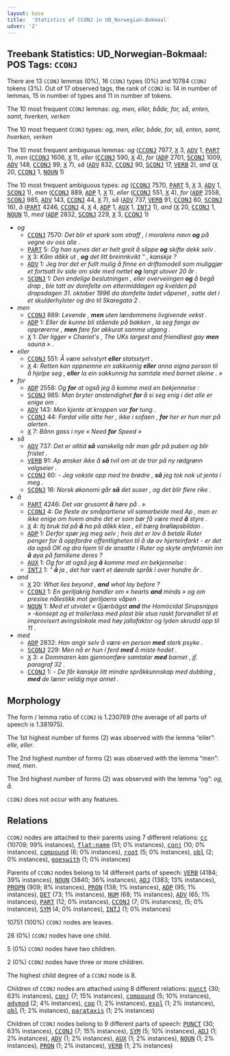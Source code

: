 ```yaml
---
layout: base
title:  'Statistics of CCONJ in UD_Norwegian-Bokmaal'
udver: '2'
---
```


## Treebank Statistics: UD_Norwegian-Bokmaal: POS Tags: `CCONJ`

There are 13 `CCONJ` lemmas (0%), 16 `CCONJ` types (0%) and 10784 `CCONJ` tokens (3%).
Out of 17 observed tags, the rank of `CCONJ` is: 14 in number of lemmas, 15 in number of types and 11 in number of tokens.

The 10 most frequent `CCONJ` lemmas: <em>og, men, eller, både, for, så, enten, samt, hverken, verken</em>

The 10 most frequent `CCONJ` types:  <em>og, men, eller, både, for, så, enten, samt, hverken, verken</em>

The 10 most frequent ambiguous lemmas: <em>og</em> (<tt><a href="no_bokmaal-pos-CCONJ.html">CCONJ</a></tt> 7977, <tt><a href="no_bokmaal-pos-X.html">X</a></tt> 3, <tt><a href="no_bokmaal-pos-ADV.html">ADV</a></tt> 1, <tt><a href="no_bokmaal-pos-PART.html">PART</a></tt> 1), <em>men</em> (<tt><a href="no_bokmaal-pos-CCONJ.html">CCONJ</a></tt> 1606, <tt><a href="no_bokmaal-pos-X.html">X</a></tt> 1), <em>eller</em> (<tt><a href="no_bokmaal-pos-CCONJ.html">CCONJ</a></tt> 590, <tt><a href="no_bokmaal-pos-X.html">X</a></tt> 4), <em>for</em> (<tt><a href="no_bokmaal-pos-ADP.html">ADP</a></tt> 2701, <tt><a href="no_bokmaal-pos-SCONJ.html">SCONJ</a></tt> 1009, <tt><a href="no_bokmaal-pos-ADV.html">ADV</a></tt> 148, <tt><a href="no_bokmaal-pos-CCONJ.html">CCONJ</a></tt> 99, <tt><a href="no_bokmaal-pos-X.html">X</a></tt> 7), <em>så</em> (<tt><a href="no_bokmaal-pos-ADV.html">ADV</a></tt> 832, <tt><a href="no_bokmaal-pos-CCONJ.html">CCONJ</a></tt> 90, <tt><a href="no_bokmaal-pos-SCONJ.html">SCONJ</a></tt> 17, <tt><a href="no_bokmaal-pos-VERB.html">VERB</a></tt> 2), <em>and</em> (<tt><a href="no_bokmaal-pos-X.html">X</a></tt> 20, <tt><a href="no_bokmaal-pos-CCONJ.html">CCONJ</a></tt> 1, <tt><a href="no_bokmaal-pos-NOUN.html">NOUN</a></tt> 1)

The 10 most frequent ambiguous types:  <em>og</em> (<tt><a href="no_bokmaal-pos-CCONJ.html">CCONJ</a></tt> 7570, <tt><a href="no_bokmaal-pos-PART.html">PART</a></tt> 5, <tt><a href="no_bokmaal-pos-X.html">X</a></tt> 3, <tt><a href="no_bokmaal-pos-ADV.html">ADV</a></tt> 1, <tt><a href="no_bokmaal-pos-SCONJ.html">SCONJ</a></tt> 1), <em>men</em> (<tt><a href="no_bokmaal-pos-CCONJ.html">CCONJ</a></tt> 889, <tt><a href="no_bokmaal-pos-ADP.html">ADP</a></tt> 1, <tt><a href="no_bokmaal-pos-X.html">X</a></tt> 1), <em>eller</em> (<tt><a href="no_bokmaal-pos-CCONJ.html">CCONJ</a></tt> 551, <tt><a href="no_bokmaal-pos-X.html">X</a></tt> 4), <em>for</em> (<tt><a href="no_bokmaal-pos-ADP.html">ADP</a></tt> 2558, <tt><a href="no_bokmaal-pos-SCONJ.html">SCONJ</a></tt> 985, <tt><a href="no_bokmaal-pos-ADV.html">ADV</a></tt> 143, <tt><a href="no_bokmaal-pos-CCONJ.html">CCONJ</a></tt> 44, <tt><a href="no_bokmaal-pos-X.html">X</a></tt> 7), <em>så</em> (<tt><a href="no_bokmaal-pos-ADV.html">ADV</a></tt> 737, <tt><a href="no_bokmaal-pos-VERB.html">VERB</a></tt> 91, <tt><a href="no_bokmaal-pos-CCONJ.html">CCONJ</a></tt> 60, <tt><a href="no_bokmaal-pos-SCONJ.html">SCONJ</a></tt> 16), <em>å</em> (<tt><a href="no_bokmaal-pos-PART.html">PART</a></tt> 4246, <tt><a href="no_bokmaal-pos-CCONJ.html">CCONJ</a></tt> 4, <tt><a href="no_bokmaal-pos-X.html">X</a></tt> 4, <tt><a href="no_bokmaal-pos-ADP.html">ADP</a></tt> 1, <tt><a href="no_bokmaal-pos-AUX.html">AUX</a></tt> 1, <tt><a href="no_bokmaal-pos-INTJ.html">INTJ</a></tt> 1), <em>and</em> (<tt><a href="no_bokmaal-pos-X.html">X</a></tt> 20, <tt><a href="no_bokmaal-pos-CCONJ.html">CCONJ</a></tt> 1, <tt><a href="no_bokmaal-pos-NOUN.html">NOUN</a></tt> 1), <em>med</em> (<tt><a href="no_bokmaal-pos-ADP.html">ADP</a></tt> 2832, <tt><a href="no_bokmaal-pos-SCONJ.html">SCONJ</a></tt> 229, <tt><a href="no_bokmaal-pos-X.html">X</a></tt> 3, <tt><a href="no_bokmaal-pos-CCONJ.html">CCONJ</a></tt> 1)


* <em>og</em>
  * <tt><a href="no_bokmaal-pos-CCONJ.html">CCONJ</a></tt> 7570: <em>Det blir et spark som straff , i moralens navn <b>og</b> på vegne av oss alle .</em>
  * <tt><a href="no_bokmaal-pos-PART.html">PART</a></tt> 5: <em>Og han synes det er helt greit å slippe <b>og</b> skifte dekk selv .</em>
  * <tt><a href="no_bokmaal-pos-X.html">X</a></tt> 3: <em>Kåm dåkk ut , <b>og</b> det litt breinnkvikt " , kanskje ?</em>
  * <tt><a href="no_bokmaal-pos-ADV.html">ADV</a></tt> 1: <em>Jeg tror det er fullt mulig å finne en driftsmodell som muliggjør et fortsatt liv side om side med nettet <b>og</b> langt utover 20 år .</em>
  * <tt><a href="no_bokmaal-pos-SCONJ.html">SCONJ</a></tt> 1: <em>Den endelige beslutningen , eller overveiingen <b>og</b> å begå drap , ble tatt av domfelte om ettermiddagen og kvelden på drapsdagen 31. oktober 1996 da domfelte ladet våpenet , satte det i et skulderhylster og dro til Skaregata 2 .</em>
* <em>men</em>
  * <tt><a href="no_bokmaal-pos-CCONJ.html">CCONJ</a></tt> 889: <em>Levende , <b>men</b> uten lærdommens livgivende vekst .</em>
  * <tt><a href="no_bokmaal-pos-ADP.html">ADP</a></tt> 1: <em>Eller de kunne bli stående på bakken , la seg fange av opprørerne , <b>men</b> fare for akkurat samme utgang .</em>
  * <tt><a href="no_bokmaal-pos-X.html">X</a></tt> 1: <em>Der ligger « Chariot's , The UKs largest and friendliest gay <b>men</b> sauna » .</em>
* <em>eller</em>
  * <tt><a href="no_bokmaal-pos-CCONJ.html">CCONJ</a></tt> 551: <em>Å være selvstyrt <b>eller</b> statsstyrt .</em>
  * <tt><a href="no_bokmaal-pos-X.html">X</a></tt> 4: <em>Retten kan oppnemne en sakkunnig <b>eller</b> anna eigna person til å hjelpe seg , <b>eller</b> la ein sakkunnig ha samtale med barnet aleine . »</em>
* <em>for</em>
  * <tt><a href="no_bokmaal-pos-ADP.html">ADP</a></tt> 2558: <em>Og <b>for</b> at også jeg å komme med en bekjennelse :</em>
  * <tt><a href="no_bokmaal-pos-SCONJ.html">SCONJ</a></tt> 985: <em>Man bryter anstendighet <b>for</b> å si seg enig i det alle er enige om .</em>
  * <tt><a href="no_bokmaal-pos-ADV.html">ADV</a></tt> 143: <em>Men kjente at kroppen var <b>for</b> tung .</em>
  * <tt><a href="no_bokmaal-pos-CCONJ.html">CCONJ</a></tt> 44: <em>Fardal ville sitte her , ikke i sofaen , <b>for</b> her er hun mer på alerten .</em>
  * <tt><a href="no_bokmaal-pos-X.html">X</a></tt> 7: <em>Bånn gass i nye « Need <b>for</b> Speed »</em>
* <em>så</em>
  * <tt><a href="no_bokmaal-pos-ADV.html">ADV</a></tt> 737: <em>Det er alltid <b>så</b> vanskelig når man går på puben og blir fristet .</em>
  * <tt><a href="no_bokmaal-pos-VERB.html">VERB</a></tt> 91: <em>Ap ønsker ikke å <b>så</b> tvil om at de tror på ny rødgrønn valgseier .</em>
  * <tt><a href="no_bokmaal-pos-CCONJ.html">CCONJ</a></tt> 60: <em>- Jeg vokste opp med tre brødre , <b>så</b> jeg tok nok ut jenta i meg .</em>
  * <tt><a href="no_bokmaal-pos-SCONJ.html">SCONJ</a></tt> 16: <em>Norsk økonomi går <b>så</b> det suser , og det blir flere rike .</em>
* <em>å</em>
  * <tt><a href="no_bokmaal-pos-PART.html">PART</a></tt> 4246: <em>Det var grusomt <b>å</b> høre på . »</em>
  * <tt><a href="no_bokmaal-pos-CCONJ.html">CCONJ</a></tt> 4: <em>De fleste av småpartiene vil samarbeide med Ap , men er ikke enige om hvem andre det er som bør få være med <b>å</b> styre .</em>
  * <tt><a href="no_bokmaal-pos-X.html">X</a></tt> 4: <em>Itj bruk tid på <b>å</b> ha på dåkk klea , ell bærg brølløpsbildan .</em>
  * <tt><a href="no_bokmaal-pos-ADP.html">ADP</a></tt> 1: <em>Derfor spør jeg meg selv ; hvis det er lov å betale Ruter penger for å oppfordre offentligheten til å dø av hjerteinfarkt - er det da også OK og dra hjem til de ansatte i Ruter og skyte amfetamin inn <b>å</b> øya på familiene deres ?</em>
  * <tt><a href="no_bokmaal-pos-AUX.html">AUX</a></tt> 1: <em>Og for at også jeg <b>å</b> komme med en bekjennelse :</em>
  * <tt><a href="no_bokmaal-pos-INTJ.html">INTJ</a></tt> 1: <em>" <b>å</b> ja , det har vært et døende språk i over hundre år .</em>
* <em>and</em>
  * <tt><a href="no_bokmaal-pos-X.html">X</a></tt> 20: <em>What lies beyond , <b>and</b> what lay before ?</em>
  * <tt><a href="no_bokmaal-pos-CCONJ.html">CCONJ</a></tt> 1: <em>En geriljakrig handler om « hearts <b>and</b> minds » og om presise nålestikk mot geriljaens våpen .</em>
  * <tt><a href="no_bokmaal-pos-NOUN.html">NOUN</a></tt> 1: <em>Med et utvidet « Gjærbägst <b>and</b> the Homöcidal Sirupsnipps » -konsept og et trailerlass med plast ble stua raskt forvandlet til et improvisert øvingslokale med høy jallafaktor og lyden skrudd opp til 11 .</em>
* <em>med</em>
  * <tt><a href="no_bokmaal-pos-ADP.html">ADP</a></tt> 2832: <em>Han angir selv å være en person <b>med</b> sterk psyke .</em>
  * <tt><a href="no_bokmaal-pos-SCONJ.html">SCONJ</a></tt> 229: <em>Men nå er hun i ferd <b>med</b> å miste hodet .</em>
  * <tt><a href="no_bokmaal-pos-X.html">X</a></tt> 3: <em>« Dommaren kan gjennomføre samtalar <b>med</b> barnet , jf. paragraf 32 .</em>
  * <tt><a href="no_bokmaal-pos-CCONJ.html">CCONJ</a></tt> 1: <em>- De får kanskje litt mindre språkkunnskap med dubbing , <b>med</b> de lærer veldig mye annet .</em>

## Morphology

The form / lemma ratio of `CCONJ` is 1.230769 (the average of all parts of speech is 1.381975).

The 1st highest number of forms (2) was observed with the lemma “eller”: <em>elle, eller</em>.

The 2nd highest number of forms (2) was observed with the lemma “men”: <em>med, men</em>.

The 3rd highest number of forms (2) was observed with the lemma “og”: <em>og, å</em>.

`CCONJ` does not occur with any features.


## Relations

`CCONJ` nodes are attached to their parents using 7 different relations: <tt><a href="no_bokmaal-dep-cc.html">cc</a></tt> (10709; 99% instances), <tt><a href="no_bokmaal-dep-flat-name.html">flat:name</a></tt> (51; 0% instances), <tt><a href="no_bokmaal-dep-conj.html">conj</a></tt> (10; 0% instances), <tt><a href="no_bokmaal-dep-compound.html">compound</a></tt> (6; 0% instances), <tt><a href="no_bokmaal-dep-root.html">root</a></tt> (5; 0% instances), <tt><a href="no_bokmaal-dep-obl.html">obl</a></tt> (2; 0% instances), <tt><a href="no_bokmaal-dep-goeswith.html">goeswith</a></tt> (1; 0% instances)

Parents of `CCONJ` nodes belong to 14 different parts of speech: <tt><a href="no_bokmaal-pos-VERB.html">VERB</a></tt> (4184; 39% instances), <tt><a href="no_bokmaal-pos-NOUN.html">NOUN</a></tt> (3840; 36% instances), <tt><a href="no_bokmaal-pos-ADJ.html">ADJ</a></tt> (1383; 13% instances), <tt><a href="no_bokmaal-pos-PROPN.html">PROPN</a></tt> (909; 8% instances), <tt><a href="no_bokmaal-pos-PRON.html">PRON</a></tt> (138; 1% instances), <tt><a href="no_bokmaal-pos-ADP.html">ADP</a></tt> (95; 1% instances), <tt><a href="no_bokmaal-pos-DET.html">DET</a></tt> (73; 1% instances), <tt><a href="no_bokmaal-pos-NUM.html">NUM</a></tt> (68; 1% instances), <tt><a href="no_bokmaal-pos-ADV.html">ADV</a></tt> (65; 1% instances), <tt><a href="no_bokmaal-pos-PART.html">PART</a></tt> (12; 0% instances), <tt><a href="no_bokmaal-pos-CCONJ.html">CCONJ</a></tt> (7; 0% instances),  (5; 0% instances), <tt><a href="no_bokmaal-pos-SYM.html">SYM</a></tt> (4; 0% instances), <tt><a href="no_bokmaal-pos-INTJ.html">INTJ</a></tt> (1; 0% instances)

10751 (100%) `CCONJ` nodes are leaves.

26 (0%) `CCONJ` nodes have one child.

5 (0%) `CCONJ` nodes have two children.

2 (0%) `CCONJ` nodes have three or more children.

The highest child degree of a `CCONJ` node is 8.

Children of `CCONJ` nodes are attached using 8 different relations: <tt><a href="no_bokmaal-dep-punct.html">punct</a></tt> (30; 63% instances), <tt><a href="no_bokmaal-dep-conj.html">conj</a></tt> (7; 15% instances), <tt><a href="no_bokmaal-dep-compound.html">compound</a></tt> (5; 10% instances), <tt><a href="no_bokmaal-dep-advmod.html">advmod</a></tt> (2; 4% instances), <tt><a href="no_bokmaal-dep-cop.html">cop</a></tt> (1; 2% instances), <tt><a href="no_bokmaal-dep-expl.html">expl</a></tt> (1; 2% instances), <tt><a href="no_bokmaal-dep-obl.html">obl</a></tt> (1; 2% instances), <tt><a href="no_bokmaal-dep-parataxis.html">parataxis</a></tt> (1; 2% instances)

Children of `CCONJ` nodes belong to 9 different parts of speech: <tt><a href="no_bokmaal-pos-PUNCT.html">PUNCT</a></tt> (30; 63% instances), <tt><a href="no_bokmaal-pos-CCONJ.html">CCONJ</a></tt> (7; 15% instances), <tt><a href="no_bokmaal-pos-SYM.html">SYM</a></tt> (5; 10% instances), <tt><a href="no_bokmaal-pos-ADJ.html">ADJ</a></tt> (1; 2% instances), <tt><a href="no_bokmaal-pos-ADV.html">ADV</a></tt> (1; 2% instances), <tt><a href="no_bokmaal-pos-AUX.html">AUX</a></tt> (1; 2% instances), <tt><a href="no_bokmaal-pos-NOUN.html">NOUN</a></tt> (1; 2% instances), <tt><a href="no_bokmaal-pos-PRON.html">PRON</a></tt> (1; 2% instances), <tt><a href="no_bokmaal-pos-VERB.html">VERB</a></tt> (1; 2% instances)

